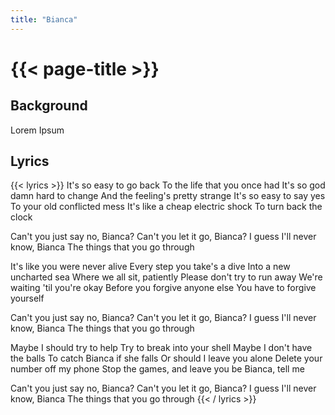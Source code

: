 ```yaml
---
title: "Bianca"
---
```

# {{< page-title >}}

## Background
Lorem Ipsum

## Lyrics
{{< lyrics >}}
It's so easy to go back
To the life that you once had
It's so god damn hard to change
And the feeling's pretty strange
It's so easy to say yes
To your old conflicted mess
It's like a cheap electric shock
To turn back the clock

Can't you just say no, Bianca?
Can't you let it go, Bianca?
I guess I'll never know, Bianca
The things that you go through

It's like you were never alive
Every step you take's a dive
Into a new uncharted sea
Where we all sit, patiently
Please don't try to run away
We're waiting 'til you're okay
Before you forgive anyone else
You have to forgive yourself

Can't you just say no, Bianca?
Can't you let it go, Bianca?
I guess I'll never know, Bianca
The things that you go through

Maybe I should try to help
Try to break into your shell
Maybe I don't have the balls
To catch Bianca if she falls
Or should I leave you alone
Delete your number off my phone
Stop the games, and leave you be
Bianca, tell me

Can't you just say no, Bianca?
Can't you let it go, Bianca?
I guess I'll never know, Bianca
The things that you go through
{{< / lyrics >}}
